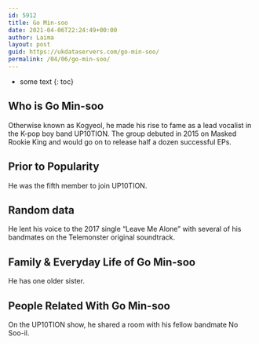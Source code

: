 ```yaml
---
id: 5912
title: Go Min-soo
date: 2021-04-06T22:24:49+00:00
author: Laima
layout: post
guid: https://ukdataservers.com/go-min-soo/
permalink: /04/06/go-min-soo/
---
```


* some text
{: toc}


## Who is Go Min-soo
                  
                  
                  
Otherwise known as Kogyeol, he made his rise to fame as a lead vocalist in the K-pop boy band UP10TION. The group debuted in 2015 on Masked Rookie King and would go on to release half a dozen successful EPs. 
                  
              
            
              
            
                
                
                
## Prior to Popularity
                  
                  
                  
He was the fifth member to join UP10TION. 
                  
              
            
              
            
                
                
                
## Random data
                  
                  
                  
He lent his voice to the 2017 single &#8220;Leave Me Alone&#8221; with several of his bandmates on the Telemonster original soundtrack. 
                  
              
            
              
            
                
                
                
## Family & Everyday Life of Go Min-soo
                  
                  
                  
He has one older sister. 
                  
              
            
              
            
                
                
                
## People Related With Go Min-soo
                  
                  
                  
On the UP10TION show, he shared a room with his fellow bandmate No Soo-il. 
                  
              
            
              
            
                
              
            
              
              
            
            
              
            
          
          
          